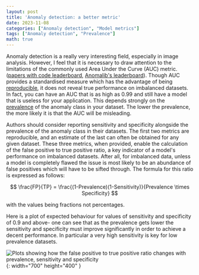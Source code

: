 ```yaml
---
layout: post
title: 'Anomaly detection: a better metric'
date: 2023-11-08
categories: ["Anomaly detection", "Model metrics"]
tags: ["Anomaly detection", "Prevalence"]
math: true
---
```


Anomaly detection is a really very interesting field, especially in image analysis. However, I feel that it is necessary to draw attention to the limitations of the commonly used Area Under the Curve (AUC) metric. ([papers with code leaderboard](https://paperswithcode.com/task/anomaly-detection), [Anomalib's leaderboard](https://github.com/openvinotoolkit/anomalib)). Though  AUC provides a standardised measure which has the advantage of being [reproducible](https://en.wikipedia.org/wiki/Reproducibility), it does not reveal true performance on imbalanced datasets. In fact, you can have an AUC that is as high as 0.99 and still have a model that is useless for your application. This depends strongly on the [prevalence](https://en.wikipedia.org/wiki/Prevalence) of the anomaly class in your dataset. The lower the prevalence, the more likely it is that the AUC will be misleading.

Authors should consider reporting sensitivity and specificity alongside the prevalence of the anomaly class in their datasets. The first two metrics are reproducible, and an estimate of the last can often be obtained for any given dataset. These three metrics, when provided, enable the calculation of the false positive to true positive ratio, a key indicator of a model's performance on imbalanced datasets. After all, for imbalanced data, unless a model is completely flawed the issue is most likely to be an abundance of false positives which will have to be sifted through. The formula for this ratio is expressed as follows:

$$
\frac{FP}{TP} = \frac{(1-Prevalence)(1-Sensitivity)}{Prevalence \times Specificity}
$$

with the values being fractions not percentages. 

Here is a plot of expected behaviour for values of sensitivity and specificity of 0.9 and above- one can see that as the prevalence gets lower the sensitivity and specificity must improve significantly in order to achieve a decent performance. In particular a very high sensitivity is key for low prevalence datasets.

![Plots showing how the false positive to true positive ratio changes with prevalence, sensitivity and specificity]("/assets/img/AnomalyDetection/fp_tp_curve_0.9.png"){: width="700" height="400" }

